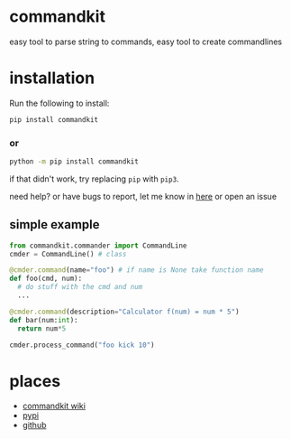 # commandkit

easy tool to parse string to commands, easy tool to create commandlines

# installation

Run the following to install:

```cmd
pip install commandkit
```

### or

```cmd
python -m pip install commandkit
```

if that didn't work, try replacing `pip` with `pip3`.

need help? or have bugs to report, let me know in [here](https://discord.gg/vzEZnC7CM8) or open an issue

## simple example

```python
from commandkit.commander import CommandLine
cmder = CommandLine() # class

@cmder.command(name="foo") # if name is None take function name
def foo(cmd, num):
  # do stuff with the cmd and num
  ...

@cmder.command(description="Calculator f(num) = num * 5")
def bar(num:int):
  return num*5

cmder.process_command("foo kick 10")
```

# places

- [commandkit wiki](https://github.com/programminglaboratorys/commandkit/wiki)
- [pypi](https://pypi.org/project/commandkit/)
- [github](https://github.com/programminglaboratorys/commandkit)
